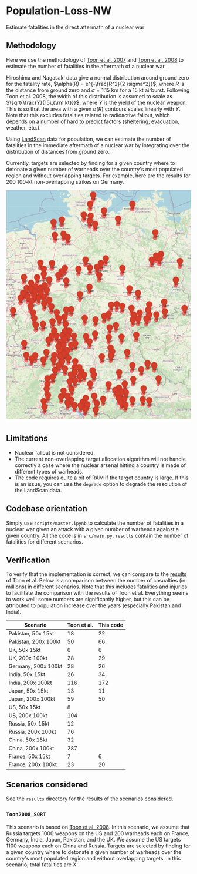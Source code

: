 # Population-Loss-NW
Estimate fatalities in the direct aftermath of a nuclear war


## Methodology
Here we use the methodology of [Toon et al. 2007](https://acp.copernicus.org/articles/7/1973/2007/acp-7-1973-2007.pdf) and [Toon et al. 2008](https://pubs.aip.org/physicstoday/article/61/12/37/393240/Environmental-consequences-of-nuclear-warA) to estimate the number of fatalities in the aftermath of a nuclear war.

Hiroshima and Nagasaki data give a normal distribution around ground zero for the fatality rate, $\alpha(R) = e^{-\frac{R^2}{2 \sigma^2}}$, where $R$ is the distance from ground zero and $\sigma=1.15$ km for a 15 kt airburst. Following Toon et al. 2008, the width of this distribution is assumed to scale as $\sqrt{\frac{Y}{15\,{\rm kt}}}$, where $Y$ is the yield of the nuclear weapon. This is so that the area with a given $\alpha(R)$ contours scales linearly with $Y$. Note that this excludes fatalities related to radioactive fallout, which depends on a number of hard to predict factors (sheltering, evacuation, weather, etc.).

Using [LandScan](https://landscan.ornl.gov/) data for population, we can estimate the number of fatalities in the immediate aftermath of a nuclear war by integrating over the distribution of distances from ground zero.

Currently, targets are selected by finding for a given country where to detonate a given number of warheads over the country's most populated region and without overlapping targets. For example, here are the results for 200 100-kt non-overlapping strikes on Germany.

![200 100-kt striked on Germany](images/germany-200-100kt-example.png) 

## Limitations
* Nuclear fallout is not considered.
* The current non-overlapping target allocation algorithm will not handle correctly a case where the nuclear arsenal hitting a country is made of different types of warheads.
* The code requires quite a bit of RAM if the target country is large. If this is an issue, you can use the `degrade` option to degrade the resolution of the LandScan data.

## Codebase orientation
Simply use `scripts/master.ipynb` to calculate the number of fatalities in a nuclear war given an attack with a given number of warheads against a given country. All the code is in `src/main.py`. `results` contain the number of fatalities for different scenarios.

## Verification
To verify that the implementation is correct, we can compare to the [results](https://pubs.aip.org/view-large/figure/45882429/37_1_f1.jpg) of Toon et al. Below is a comparison between the number of casualties (in millions) in different scenarios. Note that this includes fatalities and injuries to facilitate the comparison with the results of Toon et al. Everything seems to work well: some numbers are significantly higher, but this can be attributed to population increase over the years (especially Pakistan and India).


| Scenario | Toon et al. | This code |
|----------|----------|----------|
| Pakistan, 50x 15kt  | 18   |  22  |
| Pakistan, 200x 100kt  | 50   |  66  |
| UK, 50x 15kt | 6 | 6 |
| UK, 200x 100kt | 28 | 29 |
| Germany, 200x 100kt | 28 | 26 |
| India, 50x 15kt | 26 | 34 |
| India, 200x 100kt | 116 | 172 |
| Japan, 50x 15kt | 13 | 11 |
| Japan, 200x 100kt | 59 | 50 |
| US, 50x 15kt | 8 |  |
| US, 200x 100kt | 104 |  |
| Russia, 50x 15kt | 12 |  |
| Russia, 200x 100kt | 76 |  |
| China, 50x 15kt | 32 |  |
| China, 200x 100kt | 287 |  |
| France, 50x 15kt | 7 | 6 |
| France, 200x 100kt | 23 | 20 |


## Scenarios considered
See the `results` directory for the results of the scenarios considered.

### `Toon2008_SORT`
This scenario is based on [Toon et al. 2008](https://pubs.aip.org/physicstoday/article/61/12/37/393240/Environmental-consequences-of-nuclear-war). In this scenario,  we assume that Russia targets 1000 weapons on the US and 200 warheads each on France, Germany, India, Japan, Pakistan, and the UK. We assume the US targets 1100 weapons each on China and Russia. Targets are selected by finding for a given country where to detonate a given number of warheads over the country's most populated region and without overlapping targets. In this scenario, total fatalities are X.
